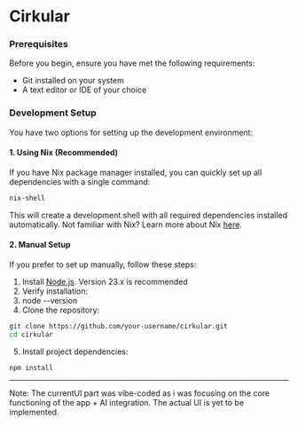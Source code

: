 # Cirkular

### Prerequisites

Before you begin, ensure you have met the following requirements:
- Git installed on your system
- A text editor or IDE of your choice

### Development Setup

You have two options for setting up the development environment:

#### 1. Using Nix (Recommended)

If you have Nix package manager installed, you can quickly set up all dependencies with a single command:

```bash
nix-shell
```
This will create a development shell with all required dependencies installed automatically.
Not familiar with Nix? Learn more about Nix [here](https://nixos.org).
#### 2. Manual Setup
If you prefer to set up manually, follow these steps:
1. Install [Node.js](https://nodejs.org/en/download/). Version 23.x is recommended
2. Verify installation:
3. node --version
4. Clone the repository:
```bash
git clone https://github.com/your-username/cirkular.git
cd cirkular
```

5. Install project dependencies:
```bash
npm install
```

---
Note: The currentUI part was vibe-coded as i was focusing on the core functioning of the app + AI integration. The actual UI is yet to be implemented.
